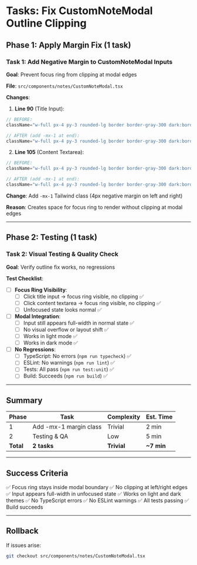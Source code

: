 # Tasks: Fix CustomNoteModal Outline Clipping

## Phase 1: Apply Margin Fix (1 task)

### Task 1: Add Negative Margin to CustomNoteModal Inputs
**Goal**: Prevent focus ring from clipping at modal edges

**File**: `src/components/notes/CustomNoteModal.tsx`

**Changes**:

1. **Line 90** (Title Input):
```jsx
// BEFORE:
className="w-full px-4 py-3 rounded-lg border border-gray-300 dark:border-gray-600 bg-white dark:bg-gray-700 text-gray-900 dark:text-white focus:ring-2 focus:ring-inset focus:ring-blue-500 outline-none"

// AFTER (add -mx-1 at end):
className="w-full px-4 py-3 rounded-lg border border-gray-300 dark:border-gray-600 bg-white dark:bg-gray-700 text-gray-900 dark:text-white focus:ring-2 focus:ring-inset focus:ring-blue-500 outline-none -mx-1"
```

2. **Line 105** (Content Textarea):
```jsx
// BEFORE:
className="w-full px-4 py-3 rounded-lg border border-gray-300 dark:border-gray-600 bg-white dark:bg-gray-700 text-gray-900 dark:text-white focus:ring-2 focus:ring-inset focus:ring-blue-500 outline-none resize-none"

// AFTER (add -mx-1 at end):
className="w-full px-4 py-3 rounded-lg border border-gray-300 dark:border-gray-600 bg-white dark:bg-gray-700 text-gray-900 dark:text-white focus:ring-2 focus:ring-inset focus:ring-blue-500 outline-none resize-none -mx-1"
```

**Change**: Add `-mx-1` Tailwind class (4px negative margin on left and right)

**Reason**: Creates space for focus ring to render without clipping at modal edges

---

## Phase 2: Testing (1 task)

### Task 2: Visual Testing & Quality Check
**Goal**: Verify outline fix works, no regressions

**Test Checklist**:

- [ ] **Focus Ring Visibility**:
  - [ ] Click title input → focus ring visible, no clipping ✅
  - [ ] Click content textarea → focus ring visible, no clipping ✅
  - [ ] Unfocused state looks normal ✅

- [ ] **Modal Integration**:
  - [ ] Input still appears full-width in normal state ✅
  - [ ] No visual overflow or layout shift ✅
  - [ ] Works in light mode ✅
  - [ ] Works in dark mode ✅

- [ ] **No Regressions**:
  - [ ] TypeScript: No errors (`npm run typecheck`) ✅
  - [ ] ESLint: No warnings (`npm run lint`) ✅
  - [ ] Tests: All pass (`npm run test:unit`) ✅
  - [ ] Build: Succeeds (`npm run build`) ✅

---

## Summary

| Phase | Task | Complexity | Est. Time |
|-------|------|-----------|-----------|
| 1 | Add -mx-1 margin class | Trivial | 2 min |
| 2 | Testing & QA | Low | 5 min |
| **Total** | **2 tasks** | **Trivial** | **~7 min** |

---

## Success Criteria

✅ Focus ring stays inside modal boundary
✅ No clipping at left/right edges
✅ Input appears full-width in unfocused state
✅ Works on light and dark themes
✅ No TypeScript errors
✅ No ESLint warnings
✅ All tests passing
✅ Build succeeds

---

## Rollback

If issues arise:
```bash
git checkout src/components/notes/CustomNoteModal.tsx
```
